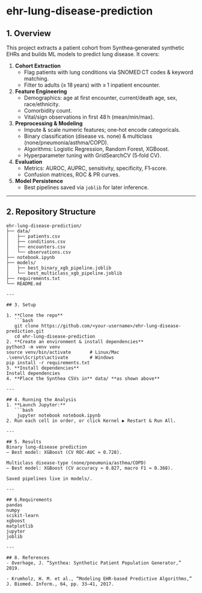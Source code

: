 # ehr-lung-disease-prediction

## 1. Overview
This project extracts a patient cohort from Synthea‑generated synthetic EHRs and builds ML models to predict lung disease. It covers:

1. **Cohort Extraction**  
   - Flag patients with lung conditions via SNOMED CT codes & keyword matching.  
   - Filter to adults (≥ 18 years) with ≥ 1 inpatient encounter.  
2. **Feature Engineering**  
   - Demographics: age at first encounter, current/death age, sex, race/ethnicity.  
   - Comorbidity count.  
   - Vital/sign observations in first 48 h (mean/min/max).  
3. **Preprocessing & Modeling**  
   - Impute & scale numeric features; one‑hot encode categoricals.  
   - Binary classification (disease vs. none) & multiclass (none/pneumonia/asthma/COPD).  
   - Algorithms: Logistic Regression, Random Forest, XGBoost.  
   - Hyperparameter tuning with GridSearchCV (5‑fold CV).  
4. **Evaluation**  
   - Metrics: AUROC, AUPRC, sensitivity, specificity, F1‑score.  
   - Confusion matrices, ROC & PR curves.  
5. **Model Persistence**  
   - Best pipelines saved via `joblib` for later inference.

---

## 2. Repository Structure
```
ehr-lung-disease-prediction/
├── data/
│   ├── patients.csv
│   ├── conditions.csv
│   ├── encounters.csv
│   └── observations.csv
├── notebook.ipynb
├── models/
│   ├── best_binary_xgb_pipeline.joblib
│   └── best_multiclass_xgb_pipeline.joblib
├── requirements.txt
└── README.md

---

## 3. Setup

1. **Clone the repo**  
   ```bash
   git clone https://github.com/<your‑username>/ehr-lung-disease-prediction.git
   cd ehr-lung-disease-prediction
2. **Create an environment & install dependencies**
python3 -m venv venv
source venv/bin/activate       # Linux/Mac
.\venv\Scripts\activate        # Windows
pip install -r requirements.txt
3. **Install dependencies**
Install dependencies
4. **Place the Synthea CSVs in** data/ **as shown above**

---

## 4. Running the Analysis
1. **Launch Jupyter:**
   ```bash
    jupyter notebook notebook.ipynb
2. Run each cell in order, or click Kernel ▶ Restart & Run All.

---

## 5. Results
Binary lung‑disease prediction
– Best model: XGBoost (CV ROC‑AUC ≈ 0.728).

Multiclass disease‑type (none/pneumonia/asthma/COPD)
– Best model: XGBoost (CV accuracy ≈ 0.827, macro F1 ≈ 0.368).

Saved pipelines live in models/.

---

## 6.Requirements
pandas
numpy
scikit-learn
xgboost
matplotlib
jupyter
joblib

---

## 8. References
- Overhage, J. “Synthea: Synthetic Patient Population Generator,” 2019.

- Krumholz, H. M. et al., “Modeling EHR‑based Predictive Algorithms,” J. Biomed. Inform., 64, pp. 33–41, 2017.
